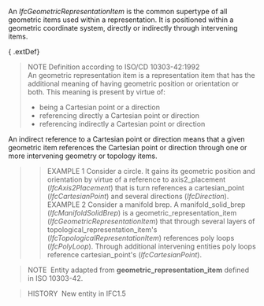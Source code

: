 ﻿An _IfcGeometricRepresentationItem_ is the common supertype of all geometric items used within a representation. It is positioned within a geometric coordinate system, directly or indirectly through intervening items.

{ .extDef}
> NOTE Definition according to ISO/CD 10303-42:1992  
> An geometric representation item is a representation item that has the additional meaning of having geometric position or orientation or both. This meaning is present by virtue of:
> 
> * being a Cartesian point or a direction
> * referencing directly a Cartesian point or direction
> * referencing indirectly a Cartesian point or direction

An indirect reference to a Cartesian point or direction means that a given geometric item references the Cartesian point or direction through one or more intervening geometry or topology items.
> 
>> EXAMPLE&nbsp;1 Consider a circle. It gains its geometric position and orientation by virtue of a reference to axis2_placement (_IfcAxis2Placement_) that is turn references a cartesian_point (_IfcCartesianPoint_) and several directions (_IfcDirection_).
>> EXAMPLE&nbsp;2 Consider a manifold brep. A manifold_solid_brep (_IfcManifoldSolidBrep_) is a geometric_representation_item (_IfcGeometricRepresentationItem_) that through several layers of topological_representation_item's (_IfcTopologicalRepresentationItem_) references poly loops (_IfcPolyLoop_). Through additional intervening entities poly loops reference cartesian_point's (_IfcCartesianPoint_).


> 
> NOTE&nbsp; Entity adapted from **geometric_representation_item** defined in ISO 10303-42.

> HISTORY&nbsp; New entity in IFC1.5
